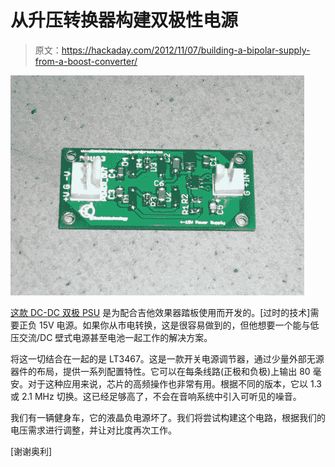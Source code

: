 # 从升压转换器构建双极性电源

> 原文：<https://hackaday.com/2012/11/07/building-a-bipolar-supply-from-a-boost-converter/>

![](img/f350380cc1de65bcce032c24ab3710df.png "bipolar-supply-using-a-boost-converter")

[这款 DC-DC 双极 PSU](http://obsoletetechnology.wordpress.com/projects/studio-electronics/dc-dc-bipolar-power-supply-for-effect-pedals/) 是为配合吉他效果器踏板使用而开发的。[过时的技术]需要正负 15V 电源。如果你从市电转换，这是很容易做到的，但他想要一个能与低压交流/DC 壁式电源甚至电池一起工作的解决方案。

将这一切结合在一起的是 LT3467。这是一款开关电源调节器，通过少量外部无源器件的布局，提供一系列配置特性。它可以在每条线路(正极和负极)上输出 80 毫安。对于这种应用来说，芯片的高频操作也非常有用。根据不同的版本，它以 1.3 或 2.1 MHz 切换。这已经足够高了，不会在音响系统中引入可听见的噪音。

我们有一辆健身车，它的液晶负电源坏了。我们将尝试构建这个电路，根据我们的电压需求进行调整，并让对比度再次工作。

[谢谢奥利]